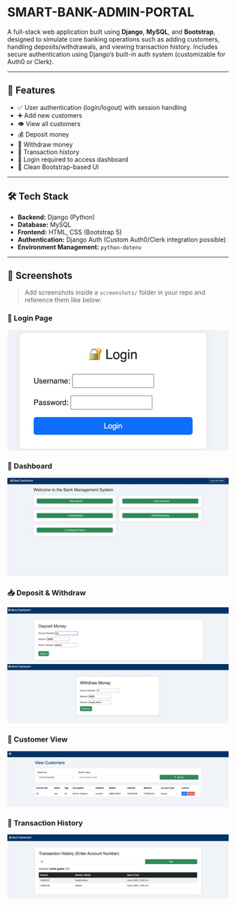 # SMART-BANK-ADMIN-PORTAL

A full-stack web application built using **Django**, **MySQL**, and **Bootstrap**, designed to simulate core banking operations such as adding customers, handling deposits/withdrawals, and viewing transaction history. Includes secure authentication using Django’s built-in auth system (customizable for Auth0 or Clerk).

---

## 🚀 Features

- ✅ User authentication (login/logout) with session handling
- ➕ Add new customers
- 👁️ View all customers
- 💰 Deposit money
- 💸 Withdraw money
- 📜 Transaction history
- 🔐 Login required to access dashboard
- 🎨 Clean Bootstrap-based UI

---

## 🛠 Tech Stack

- **Backend:** Django (Python)
- **Database:** MySQL
- **Frontend:** HTML, CSS (Bootstrap 5)
- **Authentication:** Django Auth (Custom Auth0/Clerk integration possible)
- **Environment Management:** `python-dotenv`

---

## 📸 Screenshots

> Add screenshots inside a `screenshots/` folder in your repo and reference them like below:

### 🔐 Login Page
![Login Page](screenshots/pic8.jpeg)

### 🧮 Dashboard
![Dashboard](screenshots/pic1.jpeg)

### 📥 Deposit & Withdraw
![Deposit](screenshots/pic5.jpeg)
![Withdraw](screenshots/pic6.jpeg)

### 👥 Customer View
![Customer List](screenshots/pic4.jpeg)

### 🧮 Transaction History

![Transaction History](screenshots/pic7.jpeg)

